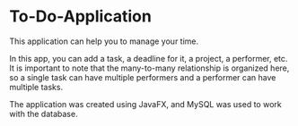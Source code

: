 # To-Do-Application

This application can help you to manage your time. 

In this app, you can add a task, a deadline for it, a project, a performer, etc. 
It is important to note that the many-to-many relationship is organized here, 
so a single task can have multiple performers and a performer can have multiple tasks.

The application was created using JavaFX, and MySQL was used to work with the database.
